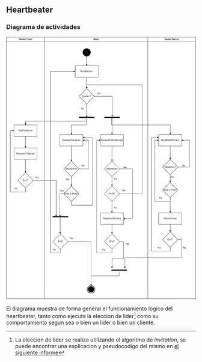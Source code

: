 ## Heartbeater

### Diagrama de actividades

![ActividadesHeartbeater](../../img/ActividadesHeartbeat.png)

El diagrama muestra de forma general el funcionamiento logico del heartbeater, tanto como ejecuta la eleccion de lider[^1] como su comportamiento segun sea o bien un lider o bien un cliente.

[^1]: La eleccion de lider se realiza utilizando el algoritmo de *invitation*, se puede encontrar una explicacion y pseudocodigo del mismo en [el siguiente informe](leaderElection.md)